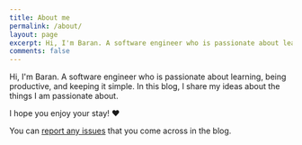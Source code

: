 ```yaml
---
title: About me
permalink: /about/
layout: page
excerpt: Hi, I'm Baran. A software engineer who is passionate about learning, being productive, and keeping it simple.
comments: false
---
```


Hi, I'm Baran. A software engineer who is passionate about learning, being productive, and keeping it simple. In this blog, I share my ideas about the things I am passionate about. 

I hope you enjoy your stay! ❤️

You can [report any issues](http://github.com/cjxe/blog/issues/new) that you come across in the blog.
